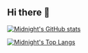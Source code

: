 ## Hi there 👋
[![Midnight's GitHub stats](https://github-readme-stats.vercel.app/api?username=GLMidnight)](https://github.com/anuraghazra/github-readme-stats)

[![Midnight's Top Langs](https://github-readme-stats.vercel.app/api/top-langs/?username=GLMidnight&layout=pie)](https://github.com/anuraghazra/github-readme-stats)
<!--
**GLMidnight/GLMidnight** is a ✨ _special_ ✨ repository because its `README.md` (this file) appears on your GitHub profile.

Here are some ideas to get you started:

- 🔭 I’m currently working on ...
- 🌱 I’m currently learning ...
- 👯 I’m looking to collaborate on ...
- 🤔 I’m looking for help with ...
- 💬 Ask me about ...
- 📫 How to reach me: ...
- 😄 Pronouns: ...
- ⚡ Fun fact: ...
-->
